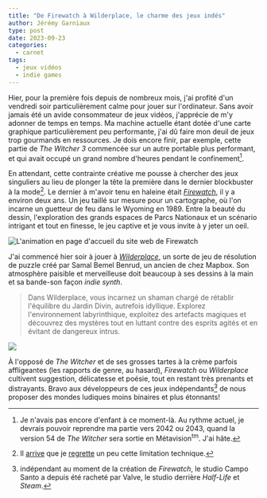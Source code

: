 ```yaml
---
title: "De Firewatch à Wilderplace, le charme des jeux indés"
author: Jérémy Garniaux
type: post
date: 2023-09-23
categories:
  - carnet
tags:
  - jeux vidéos
  - indie games
---
```


Hier, pour la première fois depuis de nombreux mois, j'ai profité d'un vendredi soir particulièrement calme pour jouer sur l'ordinateur. Sans avoir jamais été un avide consommateur de jeux vidéos, j'apprécie de m'y adonner de temps en temps. Ma machine actuelle étant dotée d'une carte graphique particulièrement peu performante, j'ai dû faire mon deuil de jeux trop gourmands en ressources. Je dois encore finir, par exemple, cette partie de _The Witcher 3_ commencée sur un autre portable plus performant, et qui avait occupé un grand nombre d'heures pendant le confinement[^daron].

En attendant, cette contrainte créative me pousse à chercher des jeux singuliers au lieu de plonger la tête la première dans le dernier blockbuster à la mode[^zelda]. Le dernier à m'avoir tenu en haleine était [_Firewatch_](https://www.firewatchgame.com/), il y a environ deux ans. Un jeu taillé sur mesure pour un cartographe, où l'on incarne un guetteur de feu dans le Wyoming en 1989. Entre la beauté du dessin, l'exploration des grands espaces de Parcs Nationaux et un scénario intrigant et tout en finesse, le jeu captive et je vous invite à y jeter un oeil.

![L'animation en page d'accueil du site web de Firewatch](albums/carnet/indiegames/firewatch.gif)

J'ai commencé hier soir à jouer à [_Wilderplace_](https://wilderplace.place/), un sorte de jeu de résolution de puzzle créé par Samal Bemel Benrud, un ancien de chez Mapbox. Son atmosphère paisible et merveilleuse doit beaucoup à ses dessins à la main et sa bande-son façon _indie synth_. 

> Dans Wilderplace, vous incarnez un shaman chargé de rétablir l'équilibre du Jardin Divin, autrefois idyllique. Explorez l'environnement labyrinthique, exploitez des artefacts magiques et découvrez des mystères tout en luttant contre des esprits agités et en évitant de dangereux intrus.

![](albums/carnet/indiegames/wilderplace1.png)

À l'opposé de _The Witcher_ et de ses grosses tartes à la crème parfois affligeantes (les rapports de genre, au hasard), _Firewatch_ ou _Wilderplace_ cultivent suggestion, délicatesse et poésie, tout en restant très prenants et distrayants. Bravo aux développeurs de ces jeux indépendants[^valve] de nous proposer des mondes ludiques moins binaires et plus étonnants!

[^daron]: Je n'avais pas encore d'enfant à ce moment-là. Au rythme actuel, je devrais pouvoir reprendre ma partie vers 2042 ou 2043, quand la version 54 de _The Witcher_ sera sortie en Métavision<sup>tm</sup>. J'ai hâte.

[^zelda]: Il [arrive](https://fr.wikipedia.org/wiki/The_Legend_of_Zelda:_Tears_of_the_Kingdom) que je [regrette](https://fr.wikipedia.org/wiki/Elden_Ring) un peu cette limitation technique. 

[^valve]: indépendant au moment de la création de _Firewatch_, le studio Campo Santo a depuis été racheté par Valve, le studio derrière _Half-Life_ et _Steam_.